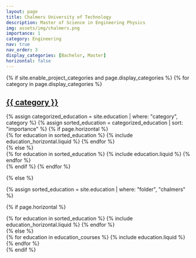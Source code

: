 ```yaml
---
layout: page
title: Chalmers University of Technology
description: Master of Science in Engineering Physics
img: assets/img/chalmers.png
importance: 1
category: Engineering
nav: true
nav_order: 3
display_categories: [Bachelor, Master]
horizontal: false
---
```

<!-- markdownlint-disable MD033 -->

<div class="education">
{% if site.enable_project_categories and page.display_categories %}
  <!-- Display categorized projects -->
  {% for category in page.display_categories %}
  <a id="{{ category }}" href=".#{{ category }}">
    <h2 class="category">{{ category }}</h2>
  </a>
  {% assign categorized_education = site.education | where: "category", category %}
  {% assign sorted_education = categorized_education | sort: "importance" %}
  <!-- Generate cards for each project -->
  {% if page.horizontal %}
  <div class="container">
    <div class="row row-cols-1 row-cols-md-2">
    {% for education in sorted_education %}
      {% include education_horizontal.liquid %}
    {% endfor %}
    </div>
  </div>
  {% else %}
  <div class="row row-cols-1 row-cols-md-3">
    {% for education in sorted_education %}
      {% include education.liquid %}
    {% endfor %}
  </div>
  {% endif %}
  {% endfor %}

{% else %}
</div>

<div class="education">
<!-- Display projects without categories -->

{% assign sorted_education = site.education | where: "folder", "chalmers" %}

  <!-- Generate cards for each project -->

{% if page.horizontal %}

  <div class="container">
    <div class="row row-cols-1 row-cols-md-2">
    {% for education in sorted_education %}
      {% include education_horizontal.liquid %}
    {% endfor %}
    </div>
  </div>
{% else %}
  <div class="row row-cols-1 row-cols-md-3">
    {% for education in education_courses %}
      {% include education.liquid %}
    {% endfor %}
  </div>
{% endif %}
</div>
